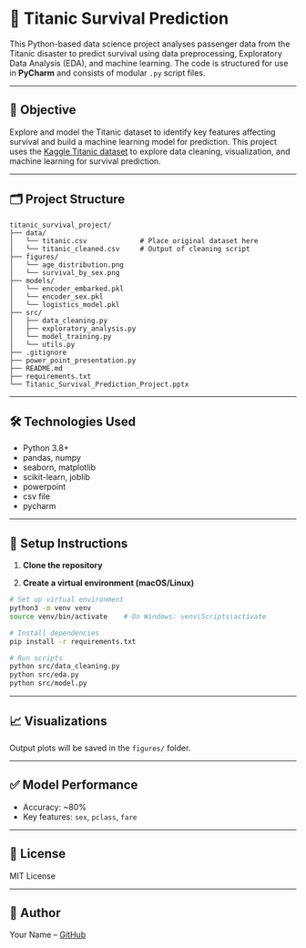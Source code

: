 # 🚢 Titanic Survival Prediction

This Python-based data science project analyses passenger data from the Titanic disaster to predict survival using data preprocessing, Exploratory Data Analysis (EDA), and machine learning. The code is structured for use in **PyCharm** and consists of modular `.py` script files.

---

## 🧠 Objective

Explore and model the Titanic dataset to identify key features affecting survival and build a machine learning model for prediction. This project uses the [Kaggle Titanic dataset](https://www.kaggle.com/c/titanic/data) to explore data cleaning, visualization, and machine learning for survival prediction.

---

## 🗂️ Project Structure

```
titanic_survival_project/
├── data/
│   └── titanic.csv             # Place original dataset here
│   └── titanic_cleaned.csv     # Output of cleaning script
├── figures/
│   └── age_distribution.png    
│   └── survival_by_sex.png  
├── models/
│   └── encoder_embarked.pkl            
│   └── encoder_sex.pkl 
│   └── logistics_model.pkl
├── src/
│   ├── data_cleaning.py
│   ├── exploratory_analysis.py
│   └── model_training.py
│   └── utils.py
├── .gitignore
├── power_point_presentation.py
├── README.md
├── requirements.txt
└── Titanic_Survival_Prediction_Project.pptx

```

---

## 🛠️ Technologies Used

- Python 3.8+
- pandas, numpy
- seaborn, matplotlib
- scikit-learn, joblib
- powerpoint
- csv file
- pycharm

---

## 🚀 Setup Instructions

1. **Clone the repository**

2. **Create a virtual environment (macOS/Linux)**

```bash
# Set up virtual environment
python3 -m venv venv
source venv/bin/activate    # On Windows: venv\Scripts\activate

# Install dependencies
pip install -r requirements.txt

# Run scripts
python src/data_cleaning.py
python src/eda.py
python src/model.py
```

---

## 📈 Visualizations

Output plots will be saved in the `figures/` folder.

---

## ✅ Model Performance

- Accuracy: ~80%
- Key features: `sex`, `pclass`, `fare`

---

## 📄 License

MIT License

---

## 👤 Author

Your Name – [GitHub](https://github.com/yourusername)

